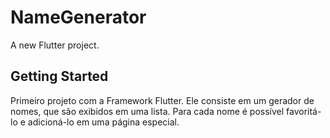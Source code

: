 # NameGenerator

A new Flutter project.

## Getting Started

Primeiro projeto com a Framework Flutter. Ele consiste em um gerador de nomes, que são exibidos em uma lista. Para cada nome é possível favoritá-lo e adicioná-lo em uma página especial.
